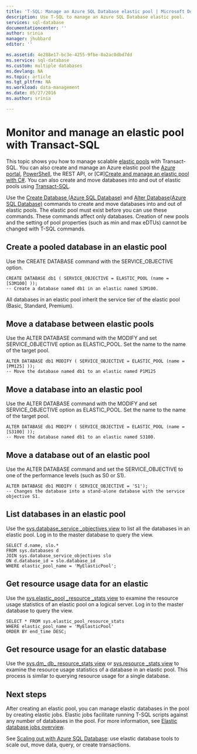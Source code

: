 ```yaml
---
title: 'T-SQL: Manage an Azure SQL Database elastic pool | Microsoft Docs'
description: Use T-SQL to manage an Azure SQL Database elastic pool. 
services: sql-database
documentationcenter: ''
author: srinia
manager: jhubbard
editor: ''

ms.assetid: 4e288e17-bc3e-4255-9fbe-0a2ac0dbd7dd
ms.service: sql-database
ms.custom: multiple databases
ms.devlang: NA
ms.topic: article
ms.tgt_pltfrm: NA
ms.workload: data-management
ms.date: 05/27/2016
ms.author: srinia

---
```

# Monitor and manage an elastic pool with Transact-SQL
This topic shows you how to manage scalable [elastic pools](sql-database-elastic-pool.md) with Transact-SQL.  You can also create and manage an Azure elastic pool the [Azure portal](https://portal.azure.com/), [PowerShell](sql-database-elastic-pool-manage-powershell.md), the REST API, or [C#][Create and manage an elastic pool with C#](sql-database-elastic-pool-manage-csharp.md). You can also create and move databases into and out of elastic pools using [Transact-SQL](sql-database-elastic-pool-manage-tsql.md).


Use the [Create Database (Azure SQL Database)](https://msdn.microsoft.com/library/dn268335.aspx) and [Alter Database(Azure SQL Database)](https://msdn.microsoft.com/library/mt574871.aspx) commands to create and move databases into and out of elastic pools. The elastic pool must exist before you can use these commands. These commands affect only databases. Creation of new pools and the setting of pool properties (such as min and max eDTUs) cannot be changed with T-SQL commands.

## Create a pooled database in an elastic pool
Use the CREATE DATABASE command with the SERVICE_OBJECTIVE option.   

    CREATE DATABASE db1 ( SERVICE_OBJECTIVE = ELASTIC_POOL (name = [S3M100] ));
    -- Create a database named db1 in an elastic named S3M100.

All databases in an elastic pool inherit the service tier of the elastic pool (Basic, Standard, Premium). 

## Move a database between elastic pools
Use the ALTER DATABASE command with the MODIFY and set SERVICE\_OBJECTIVE option as ELASTIC\_POOL. Set the name to the name of the target pool.

    ALTER DATABASE db1 MODIFY ( SERVICE_OBJECTIVE = ELASTIC_POOL (name = [PM125] ));
    -- Move the database named db1 to an elastic named P1M125  

## Move a database into an elastic pool
Use the ALTER DATABASE command with the MODIFY and set SERVICE\_OBJECTIVE option as ELASTIC_POOL. Set the name to the name of the target pool.

    ALTER DATABASE db1 MODIFY ( SERVICE_OBJECTIVE = ELASTIC_POOL (name = [S3100] ));
    -- Move the database named db1 to an elastic named S3100.

## Move a database out of an elastic pool
Use the ALTER DATABASE command and set the SERVICE_OBJECTIVE to one of the performance levels (such as S0 or S1).

    ALTER DATABASE db1 MODIFY ( SERVICE_OBJECTIVE = 'S1');
    -- Changes the database into a stand-alone database with the service objective S1.

## List databases in an elastic pool
Use the [sys.database\_service \_objectives view](https://msdn.microsoft.com/library/mt712619) to list all the databases in an elastic pool. Log in to the master database to query the view.

    SELECT d.name, slo.*  
    FROM sys.databases d 
    JOIN sys.database_service_objectives slo  
    ON d.database_id = slo.database_id
    WHERE elastic_pool_name = 'MyElasticPool'; 

## Get resource usage data for an elastic
Use the [sys.elastic\_pool \_resource \_stats view](https://msdn.microsoft.com/library/mt280062.aspx) to examine the resource usage statistics of an elastic pool on a logical server. Log in to the master database to query the view.

    SELECT * FROM sys.elastic_pool_resource_stats 
    WHERE elastic_pool_name = 'MyElasticPool'
    ORDER BY end_time DESC;

## Get resource usage for an elastic database
Use the [sys.dm\_ db\_ resource\_stats view](https://msdn.microsoft.com/library/dn800981.aspx) or [sys.resource \_stats view](https://msdn.microsoft.com/library/dn269979.aspx) to examine the resource usage statistics of a database in an elastic pool. This process is similar to querying resource usage for a single database.

## Next steps
After creating an elastic pool, you can manage elastic databases in the pool by creating elastic jobs. Elastic jobs facilitate running T-SQL scripts against any number of databases in the pool. For more information, see [Elastic database jobs overview](sql-database-elastic-jobs-overview.md). 

See [Scaling out with Azure SQL Database](sql-database-elastic-scale-introduction.md): use elastic database tools to scale out, move data, query, or create transactions.

